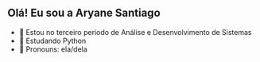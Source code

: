 ## Olá! Eu sou a Aryane Santiago

- 🔭 Estou no terceiro periodo de Análise e Desenvolvimento de Sistemas
- 📖 Estudando Python
- 👤 Pronouns: ela/dela







